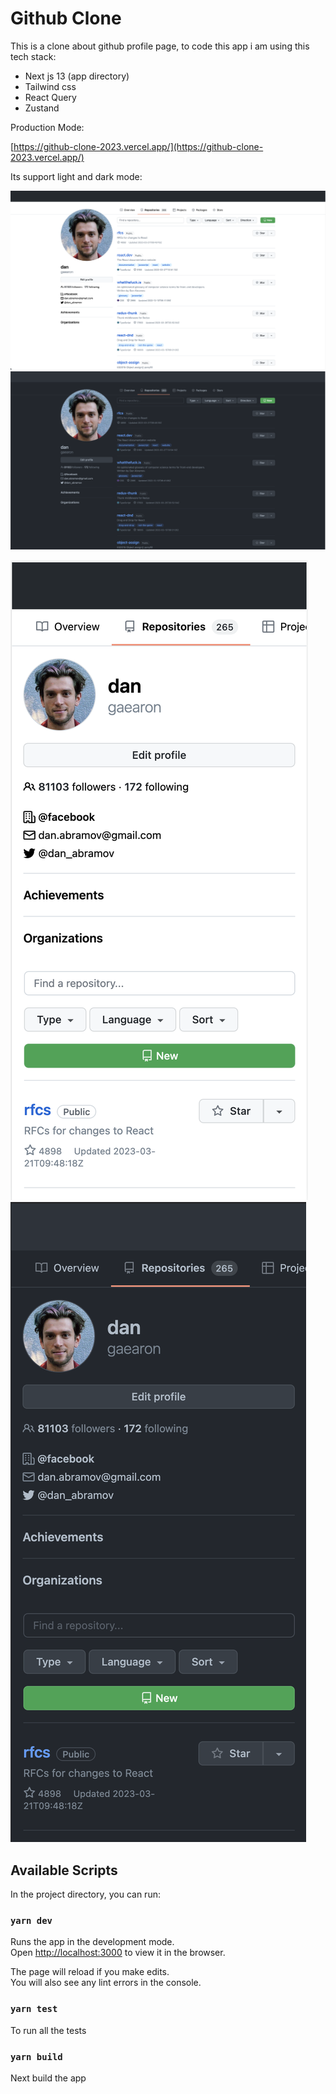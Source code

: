 # Github Clone

This is a clone about github profile page, to code this app i am using this tech stack:

- Next js 13 (app directory)
- Tailwind css
- React Query
- Zustand

Production Mode:

[https://github-clone-2023.vercel.app/](https://github-clone-2023.vercel.app/)

Its support light and dark mode:

![Dark desktop](https://raw.githubusercontent.com/jeanmayorga/Github-Clone/master/light-desktop.png)
![Dark desktop](https://raw.githubusercontent.com/jeanmayorga/Github-Clone/master/dark-desktop.png)

![dark mobile](https://raw.githubusercontent.com/jeanmayorga/Github-Clone/master/light-mobile.png)
![dark mobile](https://raw.githubusercontent.com/jeanmayorga/Github-Clone/master/dark-mobile.png)

## Available Scripts

In the project directory, you can run:

### `yarn dev`

Runs the app in the development mode.\
Open [http://localhost:3000](http://localhost:3000) to view it in the browser.

The page will reload if you make edits.\
You will also see any lint errors in the console.

### `yarn test`

To run all the tests

### `yarn build`

Next build the app
